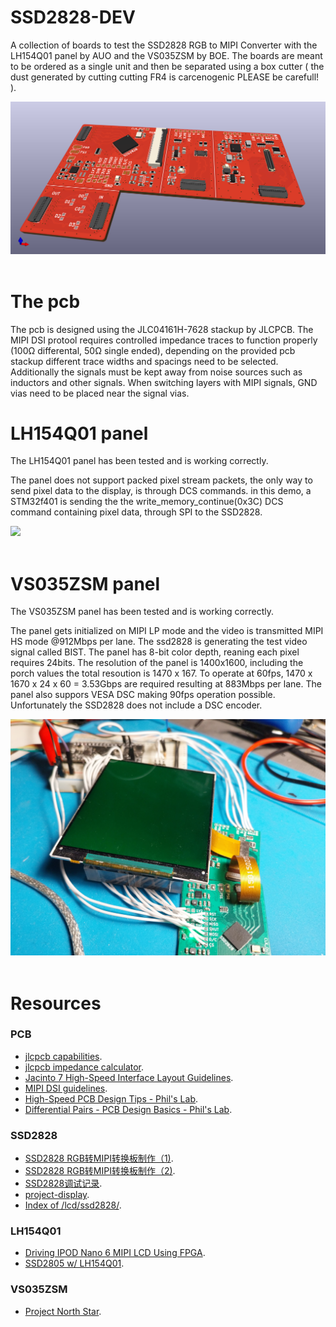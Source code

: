 # SSD2828-DEV
A collection of boards to test the SSD2828 RGB to MIPI Converter with the LH154Q01 panel by AUO and the VS035ZSM by BOE. The boards are meant to be ordered as a single unit and then be separated using a box cutter ( the dust generated by cutting cutting FR4 is carcenogenic PLEASE be carefull! ).

<img src="imgs/3D.png" width="600"/>
<br></br>

# The pcb
The pcb is designed using the JLC04161H-7628 stackup by JLCPCB.  The MIPI DSI protool requires controlled impedance traces to function properly (100Ω differental, 50Ω single ended), depending on the provided pcb stackup different trace widths and spacings need to be selected. Additionally the signals must be kept away from noise sources such as inductors and other signals. When switching layers with MIPI signals, GND vias need to be placed near the signal vias.


# LH154Q01 panel
The LH154Q01 panel has been tested and is working correctly.

The panel does not support packed pixel stream packets, the only way to send pixel data to the display, is through DCS commands. in this demo, a STM32f401 is sending the the write_memory_continue(0x3C) DCS command containing pixel data, through SPI to the SSD2828. 

<img src="imgs/IMG_5384.JPG" width="600"/>
<br></br>

# VS035ZSM panel
The VS035ZSM panel has been tested and is working correctly.

The panel gets initialized on MIPI LP mode and the video is transmitted MIPI HS mode @912Mbps per lane. The ssd2828 is generating the test video signal called BIST. The panel has 8-bit color depth, reaning each pixel requires 24bits. The resolution of the panel is 1400x1600, including the porch values the total resoution is 1470 x 167. To operate at 60fps, 1470 x 1670 x 24 x 60 = 3.53Gbps are required resulting at 883Mbps per lane. The panel also suppors VESA DSC making 90fps operation possible. Unfortunately the SSD2828 does not include a DSC encoder. 

<img src="imgs/IMG_5390.JPG" width="600"/>
<br></br>

# Resources
### PCB
- [jlcpcb capabilities](https://jlcpcb.com/capabilities/pcb-capabilities).
- [jlcpcb impedance calculator](https://jlcpcb.com/pcb-impedance-calculator).
- [Jacinto 7 High-Speed Interface Layout Guidelines](https://www.ti.com/lit/an/spracp4/spracp4.pdf?ts=1708080453311&ref_url=https%253A%252F%252Fwww.google.com%252F).
- [MIPI DSI guidelines]( https://electronics.stackexchange.com/questions/610671/mipi-dsi-differential-pair-layout-guidance).
- [High-Speed PCB Design Tips - Phil's Lab](https://www.youtube.com/watch?v=VRJI0X-6yTg).
- [Differential Pairs - PCB Design Basics - Phil's Lab](https://www.youtube.com/watch?v=xwrdvhm4vgw).

### SSD2828
- [SSD2828 RGB转MIPI转换板制作（1)](https://blog.csdn.net/weixin_37214729/article/details/123339267).
- [SSD2828 RGB转MIPI转换板制作（2)](https://blog.csdn.net/weixin_37214729/article/details/127710648).
- [SSD2828调试记录](https://blog.csdn.net/luoqindong/article/details/39349333).
- [project-display](https://github.com/jlywxy/project-display).
- [Index of /lcd/ssd2828/](http://www.internetsomething.com/lcd/ssd2828/).

### LH154Q01
- [Driving IPOD Nano 6 MIPI LCD Using FPGA](https://www.circuitvalley.com/2020/01spi-mipi-bridge-fpga-verilog-hdl-ipod-nano-nano-lcd-iphone-mipi-lcd.html).
- [SSD2805 w/ LH154Q01](https://github.com/techtoys/SSD2805/blob/master/Microchip/Graphics/Drivers/SSD2805.c).
### VS035ZSM
- [Project North Star](https://github.com/leapmotion/ProjectNorthStar).


